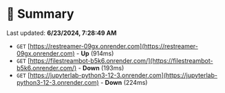# 📖 Summary
Last updated: **6/23/2024, 7:28:49 AM**

- `GET` [https://restreamer-09gx.onrender.com](https://restreamer-09gx.onrender.com) - **Up** (914ms)
- `GET` [https://filestreambot-b5k6.onrender.com/](https://filestreambot-b5k6.onrender.com/) - **Down** (193ms)
- `GET` [https://jupyterlab-python3-12-3.onrender.com](https://jupyterlab-python3-12-3.onrender.com) - **Down** (224ms)
